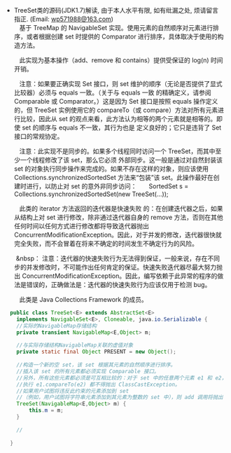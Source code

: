 * TreeSet类的源码(JDK1.7)解读, 由于本人水平有限, 如有纰漏之处, 烦请留言指正. (Email: wp571988@163.com)       
  &nbsp;&nbsp; 基于 TreeMap 的 NavigableSet 实现。使用元素的自然顺序对元素进行排序，或者根据创建 set 时提供的 Comparator 进行排序，具体取决于使用的构造方法。

  &nbsp;&nbsp; 此实现为基本操作（add、remove 和 contains）提供受保证的 log(n) 时间开销。

  &nbsp;&nbsp; 注意：如果要正确实现 Set 接口，则 set 维护的顺序（无论是否提供了显式比较器）必须与 equals 一致。（关于与 equals 一致 的精确定义，请参阅 Comparable 或 Comparator。）这是因为 Set 接口是按照 equals 操作定义的，但 TreeSet 实例使用它的 compareTo（或 compare）方法对所有元素进行比较，因此从 set 的观点来看，此方法认为相等的两个元素就是相等的。即使 set 的顺序与 equals 不一致，其行为也是 定义良好的；它只是违背了 Set 接口的常规协定。

  &nbsp;&nbsp; 注意：此实现不是同步的。如果多个线程同时访问一个 TreeSet，而其中至少一个线程修改了该 set，那么它必须 外部同步。这一般是通过对自然封装该 set 的对象执行同步操作来完成的。如果不存在这样的对象，则应该使用 Collections.synchronizedSortedSet 方法来“包装”该 set。此操作最好在创建时进行，以防止对 set 的意外非同步访问：
  &nbsp;&nbsp; &nbsp;&nbsp;  SortedSet s = Collections.synchronizedSortedSet(new TreeSet(...));
  
  &nbsp;&nbsp; 此类的 iterator 方法返回的迭代器是快速失败 的：在创建迭代器之后，如果从结构上对 set 进行修改，除非通过迭代器自身的 remove 方法，否则在其他任何时间以任何方式进行修改都将导致迭代器抛出 ConcurrentModificationException。因此，对于并发的修改，迭代器很快就完全失败，而不会冒着在将来不确定的时间发生不确定行为的风险。

  &nbsp;&nbsp： 注意：迭代器的快速失败行为无法得到保证，一般来说，存在不同步的并发修改时，不可能作出任何肯定的保证。快速失败迭代器尽最大努力抛出 ConcurrentModificationException。因此，编写依赖于此异常的程序的做法是错误的，正确做法是：迭代器的快速失败行为应该仅用于检测 bug。

  &nbsp;&nbsp; 此类是 Java Collections Framework 的成员。
 
```java
  public class TreeSet<E> extends AbstractSet<E>
    implements NavigableSet<E>, Cloneable, java.io.Serializable {
    //实际的NavigableMap存储结构
    private transient NavigableMap<E,Object> m;
    
    //与实际存储结构NavigableMap关联的虚值对象
    private static final Object PRESENT = new Object();
    
    //构造一个新的空 set，该 set 根据其元素的自然顺序进行排序。
    //插入该 set 的所有元素都必须实现 Comparable 接口。
    //另外，所有这些元素都必须是可互相比较的：对于 set 中的任意两个元素 e1 和 e2，
    //执行 e1.compareTo(e2) 都不得抛出 ClassCastException。
    //如果用户试图将违反此约束的元素添加到 set
    //（例如，用户试图将字符串元素添加到其元素为整数的 set 中），则 add 调用将抛出 ClassCastException。
    TreeSet(NavigableMap<E,Object> m) {
        this.m = m;
    }
    
    //
    
  }
```
